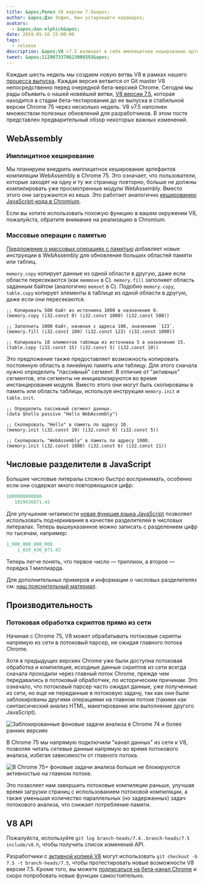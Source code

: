 ```yaml
---
title: &apos;Релиз V8 версии 7.5&apos;
author: &apos;Дэн Элфик, бич устаревшего кода&apos;
avatars:
  - &apos;dan-elphick&apos;
date: 2019-05-16 15:00:00
tags:
  - release
description: &apos;V8 v7.5 включает в себя имплицитное кеширование артефактов компиляции WebAssembly, массовые операции с памятью, числовые разделители в JavaScript и многое другое!&apos;
tweet: &apos;1129073370623086593&apos;
---
```

Каждые шесть недель мы создаем новую ветвь V8 в рамках нашего [процесса выпуска](/docs/release-process). Каждая версия ветвится от Git master V8 непосредственно перед очередной бета-версией Chrome. Сегодня мы рады объявить о нашей новейшей ветви, [V8 версии 7.5](https://chromium.googlesource.com/v8/v8.git/+log/branch-heads/7.5), которая находится в стадии бета-тестирования до ее выпуска в стабильной версии Chrome 75 через несколько недель. V8 v7.5 наполнен множеством полезных обновлений для разработчиков. В этом посте представлен предварительный обзор некоторых важных изменений.

<!--truncate-->
## WebAssembly

### Имплицитное кеширование

Мы планируем внедрить имплицитное кеширование артефактов компиляции WebAssembly в Chrome 75. Это означает, что пользователи, которые заходят на одну и ту же страницу повторно, больше не должны компилировать уже просмотренные модули WebAssembly. Вместо этого они загружаются из кеша. Это работает аналогично [кешированию JavaScript-кода в Chromium](/blog/code-caching-for-devs).

Если вы хотите использовать похожую функцию в вашем окружении V8, пожалуйста, обратите внимание на реализацию в Chromium.

### Массовые операции с памятью

[Предложение о массовых операциях с памятью](https://github.com/webassembly/bulk-memory-operations) добавляет новые инструкции в WebAssembly для обновления больших областей памяти или таблиц.

`memory.copy` копирует данные из одной области в другую, даже если области пересекаются (как `memmove` в C). `memory.fill` заполняет область заданным байтом (аналогично `memset` в C). Подобно `memory.copy`, `table.copy` копирует элементы в таблице из одной области в другую, даже если они пересекаются.

```wasm
;; Копировать 500 байт из источника 1000 в назначение 0.
(memory.copy (i32.const 0) (i32.const 1000) (i32.const 500))

;; Заполнить 1000 байт, начиная с адреса 100, значением `123`.
(memory.fill (i32.const 100) (i32.const 123) (i32.const 1000))

;; Копировать 10 элементов таблицы из источника 5 в назначение 15.
(table.copy (i32.const 15) (i32.const 5) (i32.const 10))
```

Это предложение также предоставляет возможность копировать постоянную область в линейную память или таблицу. Для этого сначала нужно определить "пассивный" сегмент. В отличие от "активных" сегментов, эти сегменты не инициализируются во время инстанцирования модуля. Вместо этого они могут быть скопированы в память или область таблицы, используя инструкции `memory.init` и `table.init`.

```wasm
;; Определить пассивный сегмент данных.
(data $hello passive "Hello WebAssembly")

;; Скопировать "Hello" в память по адресу 10.
(memory.init (i32.const 10) (i32.const 0) (i32.const 5))

;; Скопировать "WebAssembly" в память по адресу 1000.
(memory.init (i32.const 1000) (i32.const 6) (i32.const 11))
```

## Числовые разделители в JavaScript

Большие числовые литералы сложно быстро воспринимать, особенно если они содержат много повторяющихся цифр:

```js
1000000000000
   1019436871.42
```

Для улучшения читаемости [новая функция языка JavaScript](/features/numeric-separators) позволяет использовать подчеркивания в качестве разделителей в числовых литералах. Теперь вышеуказанное можно записать с разделением цифр по тысячам, например:

```js
1_000_000_000_000
    1_019_436_871.42
```

Теперь легче понять, что первое число — триллион, а второе — порядка 1 миллиарда.

Для дополнительных примеров и информации о числовых разделителях см. [наш пояснительный материал](/features/numeric-separators).

## Производительность

### Потоковая обработка скриптов прямо из сети

Начиная с Chrome 75, V8 может обрабатывать потоковые скрипты напрямую из сети в потоковый парсер, не ожидая главного потока Chrome.

Хотя в предыдущих версиях Chrome уже были доступна потоковая обработка и компиляция, исходные данные скриптов из сети всегда сначала проходили через главный поток Chrome, прежде чем передавались в потоковый обработчик, по историческим причинам. Это означало, что потоковый парсер часто ожидал данные, уже полученные из сети, но еще не переданные в потоковую задачу, так как они были заблокированы другими операциями на главном потоке (такими как синтаксический анализ HTML, макетирование или выполнение другого JavaScript).

![Заблокированные фоновые задачи анализа в Chrome 74 и более ранних версиях](/_img/v8-release-75/before.jpg)

В Chrome 75 мы напрямую подключили "канал данных" из сети к V8, позволяя читать сетевые данные напрямую во время потокового анализа, избегая зависимости от главного потока.

![В Chrome 75+ фоновые задачи анализа больше не блокируются активностью на главном потоке.](/_img/v8-release-75/after.jpg)

Это позволяет нам завершить потоковые компиляции раньше, улучшая время загрузки страниц с использованием потоковой компиляции, а также уменьшая количество параллельных (но задержанных) задач потокового анализа, что снижает потребление памяти.

## V8 API

Пожалуйста, используйте `git log branch-heads/7.4..branch-heads/7.5 include/v8.h`, чтобы получить список изменений API.

Разработчики с [активной копией V8](/docs/source-code#using-git) могут использовать `git checkout -b 7.5 -t branch-heads/7.5`, чтобы протестировать новые возможности V8 версии 7.5. Кроме того, вы можете [подписаться на бета-канал Chrome](https://www.google.com/chrome/browser/beta.html) и скоро попробовать новые функции самостоятельно.
